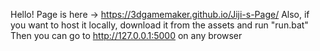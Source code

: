 Hello! 
Page is here -> https://3dgamemaker.github.io/Jiji-s-Page/
Also, if you want to host it locally, download it from the assets and run "run.bat"
Then you can go to http://127.0.0.1:5000 on any browser
